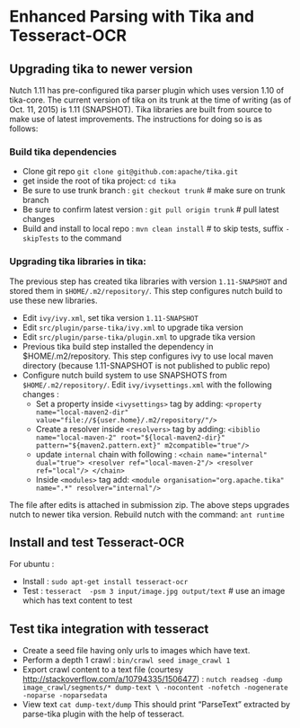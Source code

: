 # Enhanced Parsing with Tika and Tesseract-OCR

## Upgrading tika to newer version
Nutch 1.11 has pre-configured tika parser plugin which uses version 1.10 of tika-core. The current version of tika on
 its trunk at the time of writing (as of Oct. 11, 2015) is 1.11 (SNAPSHOT). Tika libraries are built from source
 to make use of latest improvements. The instructions for doing so is as follows:
 
### Build tika dependencies
  + Clone git repo `git clone git@github.com:apache/tika.git`
  + get inside the root of tika project: `cd tika`
  + Be sure to use trunk branch : `git checkout trunk`   # make sure on trunk branch
  + Be sure to confirm latest version : `git pull origin trunk`  # pull latest changes
  + Build and install to local repo : `mvn clean install`   # to skip tests, suffix `-skipTests` to the command

### Upgrading tika libraries in tika: 
  The previous step has created tika libraries with version `1.11-SNAPSHOT` and stored them in `$HOME/.m2/repository/`.
This step configures nutch build to use these new libraries. 

  + Edit `ivy/ivy.xml`, set tika version `1.11-SNAPSHOT`
  + Edit `src/plugin/parse-tika/ivy.xml` to upgrade tika version 
  + Edit `src/plugin/parse-tika/plugin.xml` to upgrade tika version
  + Previous tika build step installed the dependency in $HOME/.m2/repository. This step
configures ivy to use local maven directory (because 1.11-SNAPSHOT is not published to public repo)
  + Configure nutch build system to use SNAPSHOTS from `$HOME/.m2/repository/`. Edit `ivy/ivysettings.xml` with the
   following changes :
     * Set a property inside `<ivysettings>` tag by adding:
       `<property name="local-maven2-dir" value="file://${user.home}/.m2/repository/"/>`
     * Create a resolver inside `<resolvers>` tag by adding:
       `<ibiblio name="local-maven-2" root="${local-maven2-dir}" pattern="${maven2.pattern.ext}" m2compatible="true"/>`
     * update `internal` chain with following :
      `<chain name="internal" dual="true">
         <resolver ref="local-maven-2"/>
         <resolver ref="local"/>
       </chain>`
     * Inside `<modules>` tag  add: `<module organisation="org.apache.tika" name=".*" resolver="internal"/>`

  The file after edits is attached in submission zip.
  The above steps upgrades nutch to newer tika version. Rebuild nutch with the command:
    `ant runtime` 


## Install and test Tesseract-OCR
  For ubuntu :

  + Install : `sudo apt-get install tesseract-ocr`
  + Test : `tesseract  -psm 3 input/image.jpg output/text` # use an image which has text content to test

## Test tika integration with tesseract

+ Create a seed file having only urls to images which have text.
+ Perform a depth 1 crawl : `bin/crawl seed image_crawl 1`
+ Export crawl content to a text file (courtesy http://stackoverflow.com/a/10794335/1506477) : 
  `nutch readseg -dump image_crawl/segments/* dump-text \
      -nocontent -nofetch -nogenerate -noparse -noparsedata`
+ View text `cat dump-text/dump` 
   This should print “ParseText” extracted by parse-tika plugin with the help of tesseract.
   
